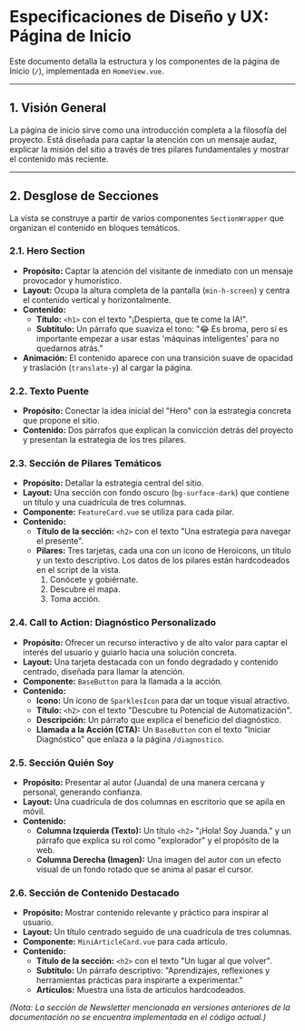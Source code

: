 # Especificaciones de Diseño y UX: Página de Inicio

Este documento detalla la estructura y los componentes de la página de Inicio (`/`), implementada en `HomeView.vue`.

---

## 1. Visión General

La página de inicio sirve como una introducción completa a la filosofía del proyecto. Está diseñada para captar la atención con un mensaje audaz, explicar la misión del sitio a través de tres pilares fundamentales y mostrar el contenido más reciente.

---

## 2. Desglose de Secciones

La vista se construye a partir de varios componentes `SectionWrapper` que organizan el contenido en bloques temáticos.

### 2.1. Hero Section

- **Propósito:** Captar la atención del visitante de inmediato con un mensaje provocador y humorístico.
- **Layout:** Ocupa la altura completa de la pantalla (`min-h-screen`) y centra el contenido vertical y horizontalmente.
- **Contenido:**
  - **Título:** `<h1>` con el texto "¡Despierta, que te come la IA!".
  - **Subtítulo:** Un párrafo que suaviza el tono: "😂 Es broma, pero sí es importante empezar a usar estas 'máquinas inteligentes' para no quedarnos atrás."
- **Animación:** El contenido aparece con una transición suave de opacidad y traslación (`translate-y`) al cargar la página.

### 2.2. Texto Puente

- **Propósito:** Conectar la idea inicial del "Hero" con la estrategia concreta que propone el sitio.
- **Contenido:** Dos párrafos que explican la convicción detrás del proyecto y presentan la estrategia de los tres pilares.

### 2.3. Sección de Pilares Temáticos

- **Propósito:** Detallar la estrategia central del sitio.
- **Layout:** Una sección con fondo oscuro (`bg-surface-dark`) que contiene un título y una cuadrícula de tres columnas.
- **Componente:** `FeatureCard.vue` se utiliza para cada pilar.
- **Contenido:**
  - **Título de la sección:** `<h2>` con el texto "Una estrategia para navegar el presente".
  - **Pilares:** Tres tarjetas, cada una con un icono de Heroicons, un título y un texto descriptivo. Los datos de los pilares están hardcodeados en el script de la vista.
    1.  Conócete y gobiérnate.
    2.  Descubre el mapa.
    3.  Toma acción.

### 2.4. Call to Action: Diagnóstico Personalizado

- **Propósito:** Ofrecer un recurso interactivo y de alto valor para captar el interés del usuario y guiarlo hacia una solución concreta.
- **Layout:** Una tarjeta destacada con un fondo degradado y contenido centrado, diseñada para llamar la atención.
- **Componente:** `BaseButton` para la llamada a la acción.
- **Contenido:**
  - **Icono:** Un icono de `SparklesIcon` para dar un toque visual atractivo.
  - **Título:** `<h2>` con el texto "Descubre tu Potencial de Automatización".
  - **Descripción:** Un párrafo que explica el beneficio del diagnóstico.
  - **Llamada a la Acción (CTA):** Un `BaseButton` con el texto "Iniciar Diagnóstico" que enlaza a la página `/diagnostico`.

### 2.5. Sección Quién Soy

- **Propósito:** Presentar al autor (Juanda) de una manera cercana y personal, generando confianza.
- **Layout:** Una cuadrícula de dos columnas en escritorio que se apila en móvil.
- **Contenido:**
  - **Columna Izquierda (Texto):** Un título `<h2>` "¡Hola! Soy Juanda." y un párrafo que explica su rol como "explorador" y el propósito de la web.
  - **Columna Derecha (Imagen):** Una imagen del autor con un efecto visual de un fondo rotado que se anima al pasar el cursor.

### 2.6. Sección de Contenido Destacado

- **Propósito:** Mostrar contenido relevante y práctico para inspirar al usuario.
- **Layout:** Un título centrado seguido de una cuadrícula de tres columnas.
- **Componente:** `MiniArticleCard.vue` para cada artículo.
- **Contenido:**
  - **Título de la sección:** `<h2>` con el texto "Un lugar al que volver".
  - **Subtítulo:** Un párrafo descriptivo: "Aprendizajes, reflexiones y herramientas prácticas para inspirarte a experimentar."
  - **Artículos:** Muestra una lista de artículos hardcodeados.

*(Nota: La sección de Newsletter mencionada en versiones anteriores de la documentación no se encuentra implementada en el código actual.)*
